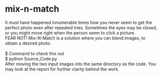 # mix-n-match
It must have happened innumerable times how you never seem to get the perfect photo even after repeated tries. 
Sometimes the eyes may be closed, or you might move right when the person seem to click a picture. </br>
FEAR NOT! Mix-N-Match is a solution where you can blend images, to obtain a desired photo.
</br></br>
$ Command to check this out </br>
$ python Source_Code.py </br>
After moving the two input images into the same directory as the code. You may look at the report for further clarity behind the work.
